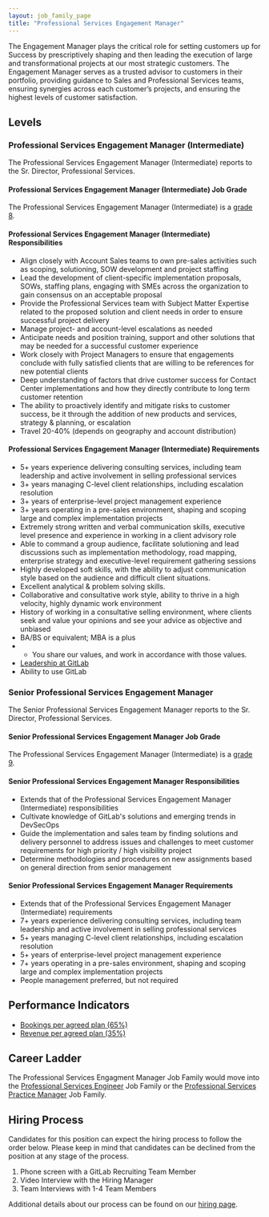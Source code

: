```yaml
---
layout: job_family_page
title: "Professional Services Engagement Manager"
---
```


The Engagement Manager plays the critical role for setting customers up for Success by prescriptively shaping and then leading the execution of large and transformational projects at our most strategic customers. The Engagement Manager serves as a trusted advisor to customers in their portfolio, providing guidance to Sales and Professional Services teams, ensuring synergies across each customer’s projects, and ensuring the highest levels of customer satisfaction.

## Levels

### Professional Services Engagement Manager (Intermediate)

The Professional Services Engagement Manager (Intermediate) reports to the Sr. Director, Professional Services.

#### Professional Services Engagement Manager (Intermediate) Job Grade 

The Professional Services Engagement Manager (Intermediate) is a [grade 8](/handbook/total-rewards/compensation/compensation-calculator/#gitlab-job-grades).

#### Professional Services Engagement Manager (Intermediate) Responsibilities

* Align closely with Account Sales teams to own pre-sales activities such as scoping, solutioning, SOW development and project staffing
* Lead the development of client-specific implementation proposals, SOWs, staffing plans, engaging with SMEs across the organization to gain consensus on an acceptable proposal
* Provide the Professional Services team with Subject Matter Expertise related to the proposed solution and client needs in order to ensure successful project delivery
* Manage project- and account-level escalations as needed
* Anticipate needs and position training, support and other solutions that may be needed for a successful customer experience
* Work closely with Project Managers to ensure that engagements conclude with fully satisfied clients that are willing to be references for new potential clients
* Deep understanding of factors that drive customer success for Contact Center implementations and how they directly contribute to long term customer retention
* The ability to proactively identify and mitigate risks to customer success, be it through the addition of new products and services, strategy & planning, or escalation
* Travel 20-40% (depends on geography and account distribution)

#### Professional Services Engagement Manager (Intermediate) Requirements

* 5+ years experience delivering consulting services, including team leadership and active involvement in selling professional services
* 3+ years managing C-level client relationships, including escalation resolution
* 3+ years of enterprise-level project management experience
* 3+ years operating in a pre-sales environment, shaping and scoping large and complex implementation projects
* Extremely strong written and verbal communication skills, executive level presence and experience in working in a client advisory role
* Able to command a group audience, facilitate solutioning and lead discussions such as implementation methodology, road mapping, enterprise strategy and executive-level requirement gathering sessions
* Highly developed soft skills, with the ability to adjust communication style based on the audience and difficult client situations.
* Excellent analytical & problem solving skills.
* Collaborative and consultative work style, ability to thrive in a high velocity, highly dynamic work environment
* History of working in a consultative selling environment, where clients seek and value your opinions and see your advice as objective and unbiased
* BA/BS or equivalent; MBA is a plus
* * You share our values, and work in accordance with those values.
* [Leadership at GitLab](/handbook/leadership/)
* Ability to use GitLab

### Senior Professional Services Engagement Manager

The Senior Professional Services Engagement Manager reports to the Sr. Director, Professional Services.

#### Senior Professional Services Engagement Manager Job Grade 

The Professional Services Engagement Manager (Intermediate) is a [grade 9](/handbook/total-rewards/compensation/compensation-calculator/#gitlab-job-grades).

#### Senior Professional Services Engagement Manager Responsibilities

* Extends that of the Professional Services Engagement Manager (Intermediate) responsibilities
* Cultivate knowledge of GitLab's solutions and emerging trends in DevSecOps
* Guide the implementation and sales team by finding solutions and delivery personnel to address issues and challenges to meet customer requirements for high priority / high visibility project
* Determine methodologies and procedures on new assignments based on general direction from senior management

#### Senior Professional Services Engagement Manager Requirements

* Extends that of the Professional Services Engagement Manager (Intermediate) requirements
* 7+ years experience delivering consulting services, including team leadership and active involvement in selling professional services
* 5+ years managing C-level client relationships, including escalation resolution
* 5+ years of enterprise-level project management experience
* 7+ years operating in a pre-sales environment, shaping and scoping large and complex implementation projects
* People management preferred, but not required

## Performance Indicators

* [Bookings per agreed plan (65%)](/handbook/sales/#closed-deal---won)
* [Revenue per agreed plan (35%)](/handbook/sales/#pcv)

## Career Ladder

The Professional Services Engagment Manager Job Family would move into the [Professional Services Engineer](/job-families/sales/professional-services-engineer/) Job Family or the [Professional Services Practice Manager](/job-families/sales/professional-services-practice-manager/) Job Family.

## Hiring Process

Candidates for this position can expect the hiring process to follow the order below. Please keep in mind that candidates can be declined from the position at any stage of the process.

1. Phone screen with a GitLab Recruiting Team Member
2. Video Interview with the Hiring Manager
3. Team Interviews with 1-4 Team Members

Additional details about our process can be found on our [hiring page](/handbook/hiring).
